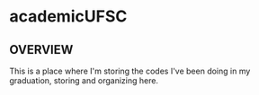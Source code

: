 # academicUFSC

## OVERVIEW
 This is a place where I'm storing the codes I've been doing in my graduation, storing and organizing here.
